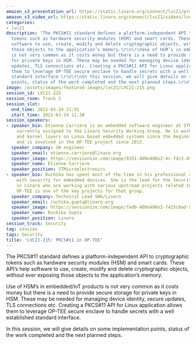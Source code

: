 ```yaml
---
amazon_s3_presentation_url: https://static.linaro.org/connect/lvc21/presentations/lvc21-215.pdf
amazon_s3_video_url: https://static.linaro.org/connect/lvc21/videos/lvc21-215.mp4
categories:
- lvc21
description: "The PKCS#11 standard defines a platform-independent API to cryptographic
  tokens such as hardware security modules (HSM) and smart cards. These API’s help
  software to use, create, modify and delete cryptographic objects, without ever exposing
  those objects to the application’s memory.\r\n\r\nUse of HSM’s in embedded/IoT products
  is not very common as it costs money but there is a need to provide secure storage
  for private keys in HSM. These may be needed for managing device identity, secure
  updates, TLS connections etc. Creating a PKCS#11 API for Linux application allows
  them to leverage OP-TEE secure enclave to handle secrets with a well established
  standard interface.\r\n\r\nIn this session, we will give details on some implementation
  points, status of the work completed and the next planned steps.\r\n"
image: /assets/images/featured-images/lvc21/LVC21-215.png
session_id: LVC21-215
session_room: Track 2
session_slot:
  end_time: 2021-03-24 11:55
  start_time: 2021-03-24 11:30
session_speakers:
- speaker_bio: Etienne Carrière is an embedded software engineer at STMicroelectronics
    currently assigned to the Linaro Security Working Group. He is working on boot
    and kernel layers on Linux based embedded systems since the beginning of the century
    and is involved in the OP-TEE project since 2013.
  speaker_company: SW engineer
  speaker_email: etienne.carriere@linaro.org
  speaker_image: https://sessionize.com/image/9351-400o400o2-4c-fdc5-45f5-b59e-09c865895f53.b47c8315-1d3f-4b26-9263-7dff7e05ccc8.jpg
  speaker_name: Etienne Carriere
  speaker_position: STMicroelectronics
- speaker_bio: Ruchika has spent most of the time in his professional career working
    with security for embedded devices. She is the lead for the Security Working Group
    in Linaro who are working with various upstream projects related to Security where
    OP-TEE is one of the key projects for that group.
  speaker_company: Technical Lead SWG/Linaro
  speaker_email: ruchika.gupta@linaro.org
  speaker_image: https://sessionize.com/image/7ad0-400o400o2-7425c8ad-591a-42d3-87de-49e9ae1ea9eb.jpg
  speaker_name: Ruchika Gupta
  speaker_position: Linaro
session_track: Security
tag: session
tags: Security
title: 'LVC21-215: PKCS#11 in OP-TEE'
---
```


The PKCS#11 standard defines a platform-independent API to cryptographic tokens such as hardware security modules (HSM) and smart cards. These API’s help software to use, create, modify and delete cryptographic objects, without ever exposing those objects to the application’s memory.

Use of HSM’s in embedded/IoT products is not very common as it costs money but there is a need to provide secure storage for private keys in HSM. These may be needed for managing device identity, secure updates, TLS connections etc. Creating a PKCS#11 API for Linux application allows them to leverage OP-TEE secure enclave to handle secrets with a well established standard interface.

In this session, we will give details on some implementation points, status of the work completed and the next planned steps.